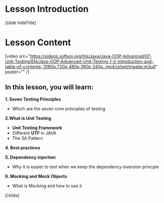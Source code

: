 # Lesson Introduction

[slide hideTitle]

# Lesson Content

[video src="https://videos.softuni.org/hls/Java/Java-OOP-Advanced/07-Unit-Testing/EN/Java-OOP-Advanced-Unit-Testing-1-2-introduction-and-table-of-contents-,1080p,720p,480p,360p,240p,.mp4/urlset/master.m3u8" poster="" /]

## In this lesson, you will learn:

**1. Seven Testing Principles**
- Which are the seven core principles of testing

**2.What is Unit Testing**
- **Unit Testing Framework**
- Different **UTF** in JAVA
- The 3A Pattern

**4. Best practices**

**5. Dependency injection**
- Why it is easier to test when we keep the dependency inversion princple

**6. Mocking and Mock Objects**
- What is Mocking and how to use it

[/slide]